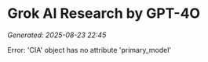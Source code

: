 # Grok AI Research by GPT-4O
*Generated: 2025-08-23 22:45*

Error: 'CIA' object has no attribute 'primary_model'